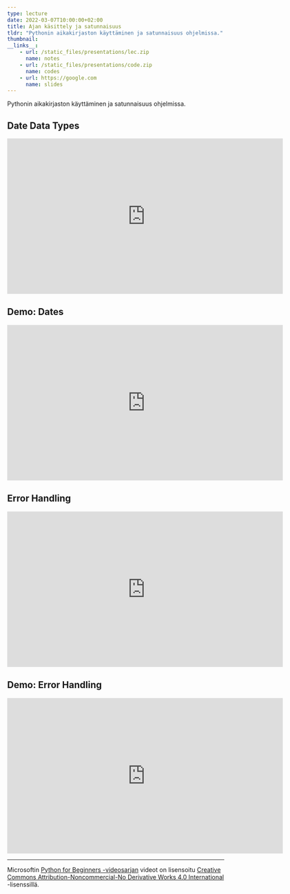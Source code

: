 ```yaml
---
type: lecture
date: 2022-03-07T10:00:00+02:00
title: Ajan käsittely ja satunnaisuus
tldr: "Pythonin aikakirjaston käyttäminen ja satunnaisuus ohjelmissa."
thumbnail: 
__links__: 
    - url: /static_files/presentations/lec.zip
      name: notes
    - url: /static_files/presentations/code.zip
      name: codes
    - url: https://google.com
      name: slides
---
```


Pythonin aikakirjaston käyttäminen ja satunnaisuus ohjelmissa.


## Date Data Types

<iframe src="https://channel9.msdn.com/Series/Intro-to-Python-Development/Python-for-Beginners-15-of-44-Date-Data-Types/player" width="640" height="360" allowFullScreen frameBorder="0" title="Python for Beginners [15 of 44] Date Data Types - Microsoft Channel 9 Video"></iframe>

## Demo: Dates

<iframe src="https://channel9.msdn.com/Series/Intro-to-Python-Development/Python-for-Beginners-16-of-44-Demo-Dates/player" width="640" height="360" allowFullScreen frameBorder="0" title="Python for Beginners [16 of 44] Demo: Dates - Microsoft Channel 9 Video"></iframe>

## Error Handling

<iframe src="https://channel9.msdn.com/Series/Intro-to-Python-Development/Python-for-Beginners-17-of-44-Error-Handling/player" width="640" height="360" allowFullScreen frameBorder="0" title="Python for Beginners [17 of 44] Error Handling - Microsoft Channel 9 Video"></iframe>

## Demo: Error Handling

<iframe src="https://channel9.msdn.com/Series/Intro-to-Python-Development/Python-for-Beginners-18-of-44-Demo-Error-Handling/player" width="640" height="360" allowFullScreen frameBorder="0" title="Python for Beginners [18 of 44] Demo: Error Handling - Microsoft Channel 9 Video"></iframe>


---

Microsoftin [Python for Beginners -videosarjan](https://channel9.msdn.com/Series/Intro-to-Python-Development/) videot on lisensoitu [Creative Commons Attribution-Noncommercial-No Derivative Works 4.0 International](https://creativecommons.org/licenses/by-nc-nd/4.0/) -lisenssillä.
